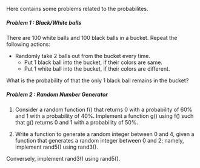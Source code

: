 Here contains some problems related to the probabilites.

##### Problem 1 : Black/White balls

There are 100 white balls and 100 black balls in a bucket. Repeat the following actions:
- Randomly take 2 balls out from the bucket every time.
  - Put 1 black ball into the bucket, if their colors are same.
  - Put 1 white ball into the bucket, if their colors are different.

What is the probability of that the only 1 black ball remains in the bucket?

##### Problem 2 : Random Number Generator

1. Consider a random function f() that returns 0 with a probability of 60% and 1 with a probability of 40%. Implement a function g() using f() such that g() returns 0 and 1 with a probability of 50%.

2. Write a function to generate a random integer between 0 and 4, given a function that generates a random integer between 0 and 2; namely, implement rand5() using rand3().

 Conversely, implement rand3() using rand5().
